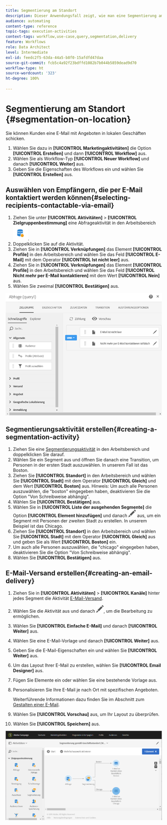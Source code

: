 ```yaml
---
title: Segmentierung am Standort
description: Dieser Anwendungsfall zeigt, wie man eine Segmentierung am Standort durchgeführt.
audience: automating
content-type: reference
topic-tags: execution-activities
context-tags: workflow,use-case,query,segmentation,delivery
feature: Workflows
role: Data Architect
level: Intermediate
exl-id: feedc2f5-63da-44a5-b8f0-15afdfd47daa
source-git-commit: fcb5c4a92f23bdffd1082b7b044b5859dead9d70
workflow-type: ht
source-wordcount: '323'
ht-degree: 100%

---
```


# Segmentierung am Standort {#segmentation-on-location}

Sie können Kunden eine E-Mail mit Angeboten in lokalen Geschäften schicken.

1. Wählen Sie dazu in **[!UICONTROL Marketingaktivitäten]** die Option **[!UICONTROL Erstellen]** und dann **[!UICONTROL Workflow]** aus.
1. Wählen Sie als Workflow-Typ **[!UICONTROL Neuer Workflow]** und danach **[!UICONTROL Weiter]** aus.
1. Geben Sie die Eigenschaften des Workflows ein und wählen Sie **[!UICONTROL Erstellen]** aus.

## Auswählen von Empfängern, die per E-Mail kontaktiert werden können{#selecting-recipients-contactable-via-email}

1. Ziehen Sie unter **[!UICONTROL Aktivitäten]** > **[!UICONTROL Zielgruppenbestimmung]** eine [](../../automating/using/query.md)Abfrageaktivität in den Arbeitsbereich ![](assets/query.png).
1. Doppelklicken Sie auf die Aktivität.
1. Ziehen Sie in **[!UICONTROL Verknüpfungen]** das Element **[!UICONTROL Profile]** in den Arbeitsbereich und wählen Sie das Feld **[!UICONTROL E-Mail]** mit dem Operator **[!UICONTROL Ist nicht leer]** aus.
1. Ziehen Sie in **[!UICONTROL Verknüpfungen]** das Element **[!UICONTROL Profile]** in den Arbeitsbereich und wählen Sie das Feld **[!UICONTROL Nicht mehr per E-Mail kontaktieren]** mit dem Wert **[!UICONTROL Nein]** aus.
1. Wählen Sie zweimal **[!UICONTROL Bestätigen]** aus.

![](assets/wf-complement-query.png)

## Segmentierungsaktivität erstellen{#creating-a-segmentation-activity}

1. Ziehen Sie eine [Segmentierungsaktivität](../../automating/using/segmentation.md) in den Arbeitsbereich und doppelklicken Sie darauf.
1. Wählen Sie ein Segment aus und öffnen Sie danach eine Transition, um Personen in der ersten Stadt auszuwählen. In unserem Fall ist das Boston.
1. Ziehen Sie **[!UICONTROL Standort]** in den Arbeitsbereich und wählen Sie **[!UICONTROL Stadt]** mit dem Operator **[!UICONTROL Gleich]** und dem Wert **[!UICONTROL Boston]** aus.
Hinweis: Um auch alle Personen auszuwählen, die &quot;boston&quot; eingegeben haben, deaktivieren Sie die Option &quot;Von Schreibweise abhängig&quot;.
1. Wählen Sie **[!UICONTROL Bestätigen]** aus.
1. Wählen Sie in **[!UICONTROL Liste der ausgehenden Segmente]** die Option **[!UICONTROL Element hinzufügen]** und danach ![](assets/edit_darkgrey-24px.png) aus, um ein Segment mit Personen der zweiten Stadt zu erstellen. In unserem Beispiel ist das Chicago.
1. Ziehen Sie **[!UICONTROL Standort]** in den Arbeitsbereich und wählen Sie **[!UICONTROL Stadt]** mit dem Operator **[!UICONTROL Gleich]** aus und geben Sie als Wert **[!UICONTROL Boston]** ein.
1. Um auch alle Personen auszuwählen, die &quot;chicago&quot; eingegeben haben, deaktivieren Sie die Option &quot;Von Schreibweise abhängig&quot;.
1. Wählen Sie **[!UICONTROL Bestätigen]** aus.

## E-Mail-Versand erstellen{#creating-an-email-delivery}

1. Ziehen Sie in **[!UICONTROL Aktivitäten]** > **[!UICONTROL Kanäle]** hinter jedes Segment die Aktivität [E-Mail-Versand](../../automating/using/email-delivery.md).
1. Wählen Sie die Aktivität aus und danach ![](assets/edit_darkgrey-24px.png), um die Bearbeitung zu ermöglichen.
1. Wählen Sie **[!UICONTROL Einfache E-Mail]** und danach **[!UICONTROL Weiter]** aus.
1. Wählen Sie eine E-Mail-Vorlage und danach **[!UICONTROL Weiter]** aus.
1. Geben Sie die E-Mail-Eigenschaften ein und wählen Sie **[!UICONTROL Weiter]** aus.
1. Um das Layout Ihrer E-Mail zu erstellen, wählen Sie **[!UICONTROL Email Designer]** aus.
1. Fügen Sie Elemente ein oder wählen Sie eine bestehende Vorlage aus.
1. Personalisieren Sie Ihre E-Mail je nach Ort mit spezifischen Angeboten.

   Weiterführende Informationen dazu finden Sie im Abschnitt zum [Gestalten einer E-Mail](../../designing/using/designing-from-scratch.md#designing-an-email-content-from-scratch).

1. Wählen Sie **[!UICONTROL Vorschau]** aus, um Ihr Layout zu überprüfen.
1. Wählen Sie **[!UICONTROL Speichern]** aus.

![](assets/wf-segmentation-location.png)
